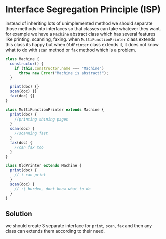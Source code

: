 # Interface Segregation Principle (ISP)

instead of inheriting lots of unimplemented method we should separate those methods into interfaces so that classes can take whatever they want. for example
we have a `Machine` abstract class which has several features like printing, scanning, faxing. when `MultiFunctionPrinter` class extends this class its happy but when `OldPrinter` class extends it, it does not know what to do with `scan` method or `fax` method which is a problem.

```javascript
class Machine {
  constructor() {
    if (this.constructor.name === "Machine")
      throw new Error("Machine is abstract!");
  }

  print(doc) {}
  scan(doc) {}
  fax(doc) {}
}

class MultiFunctionPrinter extends Machine {
  print(doc) {
    //printing shining pages
  }
  scan(doc) {
    //scanning fast
  }
  fax(doc) {
    //can fax too
  }
}

class OldPrinter extends Machine {
  print(doc) {
    // i can print
  }
  scan(doc) {
    // :( burden, dont know what to do
  }
}
```

## Solution

we should create 3 separate interface for `print`, `scan`, `fax` and then any class can extends them according to their need.
